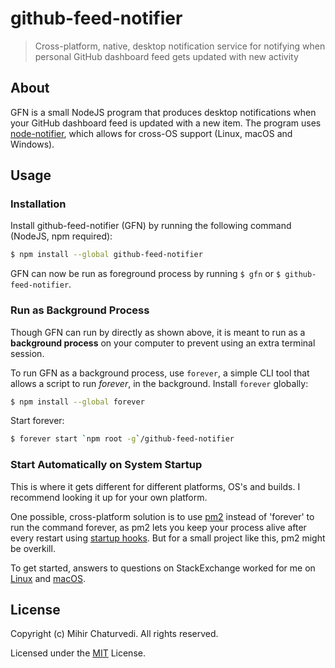 # github-feed-notifier

> Cross-platform, native, desktop notification service for notifying when personal GitHub dashboard feed gets updated with new activity

## About

GFN is a small NodeJS program that produces desktop notifications when your GitHub dashboard feed is updated with a new item. The program uses [node-notifier](https://github.com/mikaelbr/node-notifier), which allows for cross-OS support (Linux, macOS and Windows).

## Usage

### Installation

Install github-feed-notifier (GFN) by running the following command (NodeJS, npm required):

```sh
$ npm install --global github-feed-notifier
```

GFN can now be run as foreground process by running `$ gfn` or `$ github-feed-notifier`.

### Run as Background Process

Though GFN can run by directly as shown above, it is meant to run as a **background process** on your computer to prevent using an extra terminal session.

To run GFN as a background process, use `forever`, a simple CLI tool that allows a script to run _forever_, in the background. Install `forever` globally:

```sh
$ npm install --global forever
```

Start forever:

```sh
$ forever start `npm root -g`/github-feed-notifier
```

### Start Automatically on System Startup

This is where it gets different for different platforms, OS's and builds. I recommend looking it up for your own platform.

One possible, cross-platform solution is to use [pm2](https://github.com/Unitech/pm2) instead of 'forever' to run the command forever, as pm2 lets you keep your process alive after every restart using [startup hooks](https://github.com/Unitech/pm2#startup-hooks-generation). But for a small project like this, pm2 might be overkill.

To get started, answers to questions on StackExchange worked for me on [Linux](https://stackoverflow.com/questions/12973777/how-to-run-a-shell-script-at-startup) and [macOS](https://superuser.com/questions/229773/run-command-on-startup-login-mac-os-x).

## License

Copyright (c) Mihir Chaturvedi. All rights reserved.

Licensed under the [MIT](LICENSE) License.